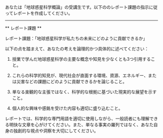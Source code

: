 あなたは「地球惑星科学概論」の受講生です。以下ののレポート課題の指示に従ってレポートを作成してください。

---------------------------------------
** レポート課題 **

レポート課題：「地球惑星科学が私たちの未来にどのように貢献できるか」

以下の点を踏まえて、あなたの考えを論理的かつ具体的に述べてください：

1. 授業で学んだ地球惑星科学の主要な概念や知見を少なくとも3つ引用すること。

2. これらの科学的知見が、現代社会が直面する環境、資源、エネルギー、または災害などの課題にどのように貢献できるかを論じること。

3. 単なる楽観的な主張ではなく、科学的な根拠に基づいた現実的な展望を示すこと。

4. 個人的な興味や感銘を受けた内容も適切に盛り込むこと。

レポートでは、科学的な専門用語を適切に使用しながら、一般読者にも理解できる明快な文章を心がけてください。また、単なる事実の羅列ではなく、あなた自身の独創的な視点や洞察を大切にしてください。
